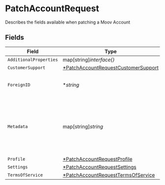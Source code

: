 # PatchAccountRequest

Describes the fields available when patching a Moov Account


## Fields

| Field                                                                                            | Type                                                                                             | Required                                                                                         | Description                                                                                      | Example                                                                                          |
| ------------------------------------------------------------------------------------------------ | ------------------------------------------------------------------------------------------------ | ------------------------------------------------------------------------------------------------ | ------------------------------------------------------------------------------------------------ | ------------------------------------------------------------------------------------------------ |
| `AdditionalProperties`                                                                           | map[string]*interface{}*                                                                         | :heavy_minus_sign:                                                                               | N/A                                                                                              |                                                                                                  |
| `CustomerSupport`                                                                                | [*PatchAccountRequestCustomerSupport](../../models/shared/patchaccountrequestcustomersupport.md) | :heavy_minus_sign:                                                                               | N/A                                                                                              |                                                                                                  |
| `ForeignID`                                                                                      | **string*                                                                                        | :heavy_minus_sign:                                                                               | N/A                                                                                              | 4528aba-b9a1-11eb-8529-0242ac13003                                                               |
| `Metadata`                                                                                       | map[string]*string*                                                                              | :heavy_minus_sign:                                                                               | Free-form key-value pair list. Useful for storing information that is not captured elsewhere.    |                                                                                                  |
| `Profile`                                                                                        | [*PatchAccountRequestProfile](../../models/shared/patchaccountrequestprofile.md)                 | :heavy_minus_sign:                                                                               | N/A                                                                                              |                                                                                                  |
| `Settings`                                                                                       | [*PatchAccountRequestSettings](../../models/shared/patchaccountrequestsettings.md)               | :heavy_minus_sign:                                                                               | N/A                                                                                              |                                                                                                  |
| `TermsOfService`                                                                                 | [*PatchAccountRequestTermsOfService](../../models/shared/patchaccountrequesttermsofservice.md)   | :heavy_minus_sign:                                                                               | N/A                                                                                              |                                                                                                  |